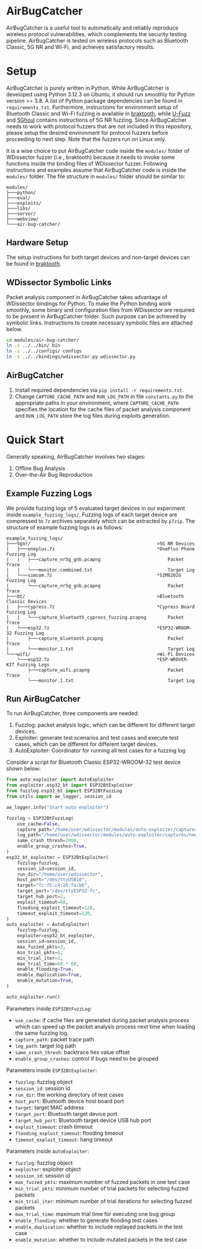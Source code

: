 # AirBugCatcher

AirBugCatcher is a useful tool to automatically and reliably reproduce wireless protocol vulnerabilities, which complements the security testing pipeline. AirBugCatcher is tested on wireless protocols such as Bluetooth Classic, 5G NR and Wi-Fi, and achieves satisfactory results.

# Setup

AirBugCatcher is purely written in Python. While AirBugCatcher is developed using Python 3.12.3 on Ubuntu, it should run smoothly for Python version >= 3.8. A list of Python package dependencies can be found in `requirements.txt`. Furthermore, instructions for environment setup of Bluetooth Classic and Wi-Fi fuzzing is available in [braktooth](https://github.com/Matheus-Garbelini/braktooth_esp32_bluetooth_classic_attacks), while [U-Fuzz](https://github.com/asset-group/U-Fuzz) and [5Ghoul](https://github.com/asset-group/5ghoul-5g-nr-attacks) contains instructions of 5G NR fuzzing. Since AirBugCatcher needs to work with protocol fuzzers that are not included in this repository, please setup the desired environment for protocol fuzzers before proceeding to next step. Note that the fuzzers run on Linux only.

It is a wise choice to put AirBugCatcher code inside the `modules/` folder of WDissector fuzzer (i.e., braktooth) because it needs to invoke some functions inside the binding files of WDissector fuzzer. Following instructions and examples assume that AirBugCatcher code is inside the `modules/` folder. The file structure in `modules/` folder should be similar to:
```plain
modules/
├───python/
├───eval/
├───exploits/
├───libs/
├───server/
├───webview/
└───air-bug-catcher/
```

## Hardware Setup

The setup instructions for both target devices and non-target devices can be found in [braktooth](https://github.com/Matheus-Garbelini/braktooth_esp32_bluetooth_classic_attacks).

## WDissector Symbolic Links 

Packet analysis component in AirBugCatcher takes advantage of WDissector bindings for Python. To make the Python binding work smoothly, some binary and configuration files from WDissector are required to be present in AirBugCatcher folder. Such purpose can be achieved by symbolic links. Instructions to create necessary symbolic files are attached below.
```bash
cd modules/air-bug-catcher/
ln -s ../../bin/ bin
ln -s ../../configs/ configs
ln -s ../../bindings/wdissector.py wdissector.py
```

## AirBugCatcher

1. Install required dependencies via `pip install -r requirements.txt`.
2. Change `CAPTURE_CACHE_PATH` and `RUN_LOG_PATH` in file `constants.py` to the appropriate paths in your environment, where `CAPTURE_CACHE_PATH` specifies the location for the cache files of packet analysis component and `RUN_LOG_PATH` store the log files during exploits generation.

# Quick Start

Generally speaking, AirBugCatcher involves two stages:
1. Offline Bug Analysis
2. Over-the-Air Bug Reproduction

## Example Fuzzing Logs

We provide fuzzing logs of 5 evaluated target devices in our experiment inside `example_fuzzing_logs/`. Fuzzing logs of each target device are compressed to `7z` archives separately which can be extracted by `p7zip`. The structure of example fuzzing logs is as follows:
```plain
example_fuzzing_logs/
├───5gnr/                                               >5G NR Devices
|   ├───oneplus.7z                                      *OnePlus Phone Fuzzing Log
|   |   ├───capture_nr5g_gnb.pcapng                         Packet Trace
|   |   └───monitor.combined.txt                            Target Log
|   └───simcom.7z                                       *SIM8202G Fuzzing Log
|       └───capture_nr5g_gnb.pcapng                         Packet Trace
├───bt/                                                 >Bluetooth Classic Devices
|   ├───cypress.7z                                      *Cypress Board Fuzzing Log
|   |   └───capture_bluetooth_cypress_fuzzing.pcapng        Packet Trace
|   └───esp32.7z                                        *ESP32-WROOM-32 Fuzzing Log
|       ├───capture_bluetooth.pcapng                        Packet Trace
|       └───monitor.1.txt                                   Target Log
└───wifi/                                               >Wi-Fi Devices
    └───esp32.7z                                        *ESP-WROVER-KIT Fuzzing Logs
        ├───capture_wifi.pcapng                             Packet Trace
        └───monitor.1.txt                                   Target Log
```

## Run AirBugCatcher

To run AirBugCatcher, three components are needed:
1. Fuzzlog: packet analysis logic, which can be different for different target devices.
2. Exploiter: generate test scenarios and test cases and execute test cases, which can be different for different target devices. 
3. AutoExploiter: Coordinator for running all test cases for a fuzzing log

Consider a script for Bluetooth Classic ESP32-WROOM-32 test device shown below:
```python
from auto_exploiter import AutoExploiter
from exploiter.esp32_bt import ESP32BtExploiter
from fuzzlog.esp32_bt import ESP32BtFuzzLog
from utils import ae_logger, session_id

ae_logger.info("Start auto exploiter")

fuzzlog = ESP32BtFuzzLog(
    use_cache=False,
    capture_path="/home/user/wdissector/modules/auto-exploiter/captures/new_ref_mut/capture_bluetooth.pcapng",
    log_path="/home/user/wdissector/modules/auto-exploiter/captures/new_ref_mut/monitor.1.txt",
    same_crash_thresh=2000,
    enable_group_crashes=True,
)
esp32_bt_exploiter = ESP32BtExploiter(
    fuzzlog=fuzzlog,
    session_id=session_id,
    run_dir="/home/user/wdissector",
    host_port="/dev/ttyUSB10",
    target="fc:f5:c4:26:fa:b6",
    target_port="/dev/ttyESP32-fc",
    target_hub_port=2,
    exploit_timeout=60,
    flooding_exploit_timeout=120,
    timeout_exploit_timeout=120,
)
auto_exploiter = AutoExploiter(
    fuzzlog=fuzzlog,
    exploiter=esp32_bt_exploiter,
    session_id=session_id,
    max_fuzzed_pkts=3,
    min_trial_pkts=6,
    min_trial_iter=3,
    max_trial_time=60 * 60,
    enable_flooding=True,
    enable_duplication=True,
    enable_mutation=True,
)

auto_exploiter.run()
```

Parameters inside `ESP32BtFuzzLog`:
- `use_cache`: if cache files are generated during packet analysis process which can speed up the packet analysis process next time when loading the same fuzzing log.
- `capture_path`: packet trace path
- `log_path`: target log path
- `same_crash_thresh`: backtrace hex value offset
- `enable_group_crashes`: control if bugs need to be grouped

Parameters inside `ESP32BtExploiter`:
- `fuzzlog`: fuzzlog object
- `session_id`: session id
- `run_dir`: the working directory of test cases
- `host_port`: Bluetooth device host board port
- `target`: target MAC address
- `target_port`: Bluetooth target device port
- `target_hub_port`: Bluetooth target device USB hub port
- `exploit_timeout`: crash timeout
- `flooding_exploit_timeout`: flooding timeout
- `timeout_exploit_timeout`: hang timeout

Parameters inside `AutoExploiter`:
- `fuzzlog`: fuzzlog object
- `exploiter`: exploiter object
- `session_id`: session id
- `max_fuzzed_pkts`: maximum number of fuzzed packets in one test case
- `min_trial_pkts`: minimum number of trial packets for selecting fuzzed packets
- `min_trial_iter`: minimum number of trial iterations for selecting fuzzed packets
- `max_trial_time`: maximum trial time for executing one bug group
- `enable_flooding`: whether to generate flooding test cases
- `enable_duplication`: whether to include replayed packets in the test case
- `enable_mutation`: whether to include mutated packets in the test case
